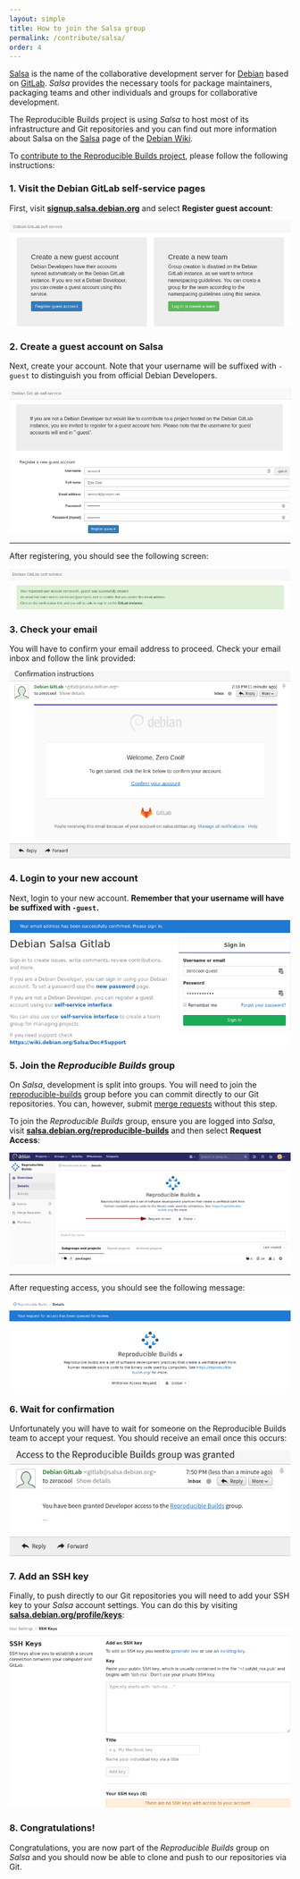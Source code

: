 ```yaml
---
layout: simple
title: How to join the Salsa group
permalink: /contribute/salsa/
order: 4
---
```


[Salsa](https://salsa.debian.org) is the name of the collaborative development server for [Debian](https://debian.org/) based on [GitLab](https://gitlab.com/). *Salsa* provides the necessary tools for package maintainers, packaging teams and other individuals and groups for collaborative development.

The Reproducible Builds project is using *Salsa* to host most of its infrastructure and Git repositories and you can find out more information about Salsa on the [Salsa](https://wiki.debian.org/Salsa) page of the [Debian Wiki](https://wiki.debian.org/).

To [contribute to the Reproducible Builds project](/contribute), please follow the following instructions:

### 1. Visit the Debian GitLab self-service pages

First, visit **[signup.salsa.debian.org](http://signup.salsa.debian.org)** and select **Register guest account**:

![](/images/contribute/salsa/01.png)

### 2. Create a guest account on Salsa

Next, create your account. Note that your username will be suffixed with `-guest` to distinguish you from official Debian Developers.

![](/images/contribute/salsa/02.png)

---

After registering, you should see the following screen:

![](/images/contribute/salsa/03.png)

### 3. Check your email

You will have to confirm your email address to proceed. Check your email inbox and follow the link provided:

![](/images/contribute/salsa/04.png)

### 4. Login to your new account

Next, login to your new account. **Remember that your username will have be suffixed with `-guest`.**

![](/images/contribute/salsa/05.png)

### 5. Join the *Reproducible Builds* group

On *Salsa*, development is split into groups. You will need to join the [reproducible-builds](https://salsa.debian.org/reproducible-builds) group before you can commit directly to our Git repositories. You can, however, submit [merge requests](https://docs.gitlab.com/ee/user/project/merge_requests/) without this step.

To join the *Reproducible Builds* group, ensure you are logged into *Salsa*, visit **[salsa.debian.org/reproducible-builds](https://salsa.debian.org/reproducible-builds)** and then select **Request Access**:

![](/images/contribute/salsa/06.png)

---

After requesting access, you should see the following message:

![](/images/contribute/salsa/07.png)

### 6. Wait for confirmation

Unfortunately you will have to wait for someone on the Reproducible Builds team to accept your request. You should receive an email once this occurs:

![](/images/contribute/salsa/08.png)

### 7. Add an SSH key

Finally, to push directly to our Git repositories you will need to add your SSH key to your *Salsa* account settings. You can do this by visiting **[salsa.debian.org/profile/keys](https://salsa.debian.org/profile/keys)**:

![](/images/contribute/salsa/09.png)

### 8. Congratulations!

Congratulations, you are now part of the *Reproducible Builds* group on *Salsa* and you should now be able to clone and push to our repositories via Git.
